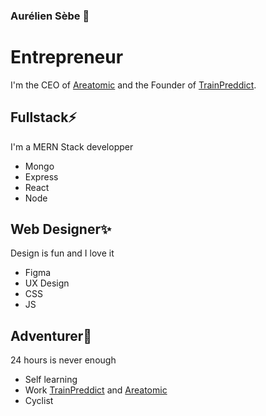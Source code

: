 ### Aurélien Sèbe 👋
# Entrepreneur
I'm the CEO of [Areatomic](https://areatomic.netlify.app) and the Founder of [TrainPreddict](https://trainpreddict.com).

## Fullstack⚡
I'm a MERN Stack developper
- Mongo
- Express
- React
- Node

## Web Designer✨
Design is fun and I love it
- Figma
- UX Design
- CSS
- JS

## Adventurer🔭
24 hours is never enough
- Self learning
- Work [TrainPreddict](https://trainpreddict.com) and [Areatomic](https://areatomic.netlify.app)
- Cyclist

